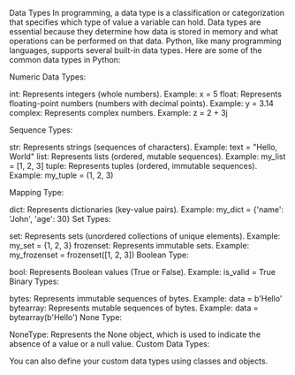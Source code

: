 Data Types
In programming, a data type is a classification or categorization that specifies which type of value a variable can hold. Data types are essential because they determine how data is stored in memory and what operations can be performed on that data. Python, like many programming languages, supports several built-in data types. Here are some of the common data types in Python:

Numeric Data Types:

int: Represents integers (whole numbers). Example: x = 5
float: Represents floating-point numbers (numbers with decimal points). Example: y = 3.14
complex: Represents complex numbers. Example: z = 2 + 3j


Sequence Types:

str: Represents strings (sequences of characters). Example: text = "Hello, World"
list: Represents lists (ordered, mutable sequences). Example: my_list = [1, 2, 3]
tuple: Represents tuples (ordered, immutable sequences). Example: my_tuple = (1, 2, 3)


Mapping Type:

dict: Represents dictionaries (key-value pairs). Example: my_dict = {'name': 'John', 'age': 30}
Set Types:

set: Represents sets (unordered collections of unique elements). Example: my_set = {1, 2, 3}
frozenset: Represents immutable sets. Example: my_frozenset = frozenset([1, 2, 3])
Boolean Type:

bool: Represents Boolean values (True or False). Example: is_valid = True
Binary Types:

bytes: Represents immutable sequences of bytes. Example: data = b'Hello'
bytearray: Represents mutable sequences of bytes. Example: data = bytearray(b'Hello')
None Type:

NoneType: Represents the None object, which is used to indicate the absence of a value or a null value.
Custom Data Types:

You can also define your custom data types using classes and objects.
